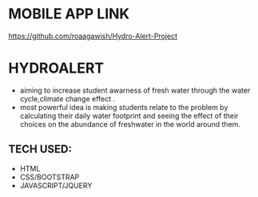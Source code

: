 # MOBILE APP LINK
https://github.com/roaagawish/Hydro-Alert-Project

# HYDROALERT

- aiming to increase student awarness of fresh water through the water cycle,climate change effect .
- most powerful idea is making students relate to the problem by calculating their daily water
footprint and seeing the effect of their choices on the abundance of freshwater in the world
around them.

## TECH USED:
- HTML
- CSS/BOOTSTRAP
- JAVASCRIPT/JQUERY


